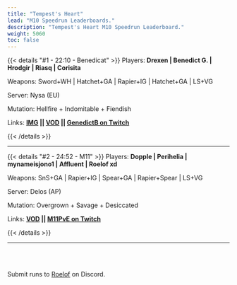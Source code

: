 ```yaml
---
title: "Tempest's Heart"
lead: "M10 Speedrun Leaderboards."
description: "Tempest's Heart M10 Speedrun Leaderboard."
weight: 5060
toc: false
---
```


{{< details "#1 - 22:10 - Benedicat" >}}
Players: **Drexen | Benedict G. | Hrodgir | Riasq | Corisita**

Weapons: Sword+WH | Hatchet+GA | Rapier+IG | Hatchet+GA | LS+VG

Server: Nysa (EU)

Mutation: Hellfire + Indomitable + Fiendish

Links: **<a href="https://www.reddit.com/r/newworldgame/comments/xpdbie/wr_tempest_m10_speedrun_22m10/" target="_blank">IMG</a> || <a href="https://www.youtube.com/watch?v=FytVRgBbwmI" target="_blank">VOD</a> || <a href="https://www.twitch.tv/genedictb" target="_blank">GenedictB on Twitch</a>**

{{< /details >}}

---

{{< details "#2 - 24:52 - M11" >}}
Players: **Dopple | Perihelia | mynameisjono1 | Affluent | Roelof xd**

Weapons: SnS+GA | Rapier+IG | Spear+GA | Rapier+Spear | LS+VG

Server: Delos (AP)

Mutation: Overgrown + Savage + Desiccated

Links: **<a href="https://www.youtube.com/watch?v=oyzyPbSVnzI" target="_blank">VOD</a> || <a href="https://www.twitch.tv/M11PvE" target="_blank">M11PvE on Twitch</a>**

{{< /details >}}

---


<br>
<br>

Submit runs to <a href="https://discord.com/users/144300697230376960" target="_blank">Roelof</a> on Discord.